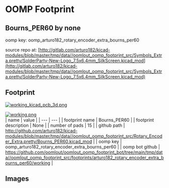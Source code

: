 # OOMP Footprint  
## Bourns_PER60  by none  
  
oomp key: oomp_arturo182_rotary_encoder_extra_bourns_per60  
  
source repo at: [http://gitlab.com/arturo182/kicad-modules/blob/master/tmp/data//oomlout_oomp_footprint_src/Symbols_Extra.pretty/SolderParty-New-Logo_7.5x6.4mm_SilkScreen.kicad_mod](http://gitlab.com/arturo182/kicad-modules/blob/master/tmp/data//oomlout_oomp_footprint_src/Symbols_Extra.pretty/SolderParty-New-Logo_7.5x6.4mm_SilkScreen.kicad_mod)  
## Footprint  
  
[![working_kicad_pcb_3d.png](working_kicad_pcb_3d_600.png)](working_kicad_pcb_3d.png)  
  
[![working.png](working_600.png)](working.png)  
| name | value | 
| --- | --- | 
| footprint name | Bourns_PER60 | 
| footprint description | None | 
| number of pads | 15 | 
| github path | http://github.com/arturo182/kicad-modules/blob/master/tmp/data//oomlout_oomp_footprint_src/Rotary_Encoder_Extra.pretty/Bourns_PER60.kicad_mod | 
| oomp key | oomp_arturo182_rotary_encoder_extra_bourns_per60 | 
| oomp bot github | https://github.com/oomlout/oomlout_oomp_footprint_bot/tree/main/tmp/data//oomlout_oomp_footprint_src/footprints/arturo182_rotary_encoder_extra_bourns_per60/working | 
## Images  
